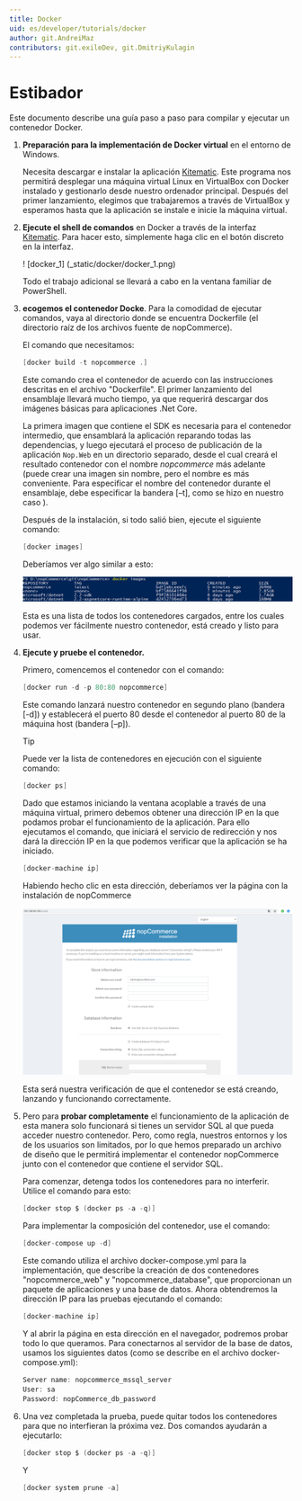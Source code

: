 ```yaml
---
title: Docker
uid: es/developer/tutorials/docker
author: git.AndreiMaz
contributors: git.exileDev, git.DmitriyKulagin
---
```


# Estibador

Este documento describe una guía paso a paso para compilar y ejecutar un contenedor Docker.

1. **Preparación para la implementación de Docker virtual** en el entorno de Windows.

    Necesita descargar e instalar la aplicación [Kitematic](https://kitematic.com/). Este programa nos permitirá desplegar una máquina virtual Linux en VirtualBox con Docker instalado y gestionarlo desde nuestro ordenador principal. Después del primer lanzamiento, elegimos que trabajaremos a través de VirtualBox y esperamos hasta que la aplicación se instale e inicie la máquina virtual.

1. **Ejecute el shell de comandos** en Docker a través de la interfaz [Kitematic](https://kitematic.com/). Para hacer esto, simplemente haga clic en el botón discreto en la interfaz.

    ! [docker_1] (_static/docker/docker_1.png)

    Todo el trabajo adicional se llevará a cabo en la ventana familiar de PowerShell.

1. **ecogemos el contenedor Docke**. Para la comodidad de ejecutar comandos, vaya al directorio donde se encuentra Dockerfile (el directorio raíz de los archivos fuente de nopCommerce).

    El comando que necesitamos:

    ```csharp
    [docker build -t nopcommerce .]
    ```

    Este comando crea el contenedor de acuerdo con las instrucciones descritas en el archivo "Dockerfile". El primer lanzamiento del ensamblaje llevará mucho tiempo, ya que requerirá descargar dos imágenes básicas para aplicaciones .Net Core.

     La primera imagen que contiene el SDK es necesaria para el contenedor intermedio, que ensamblará la aplicación reparando todas las dependencias, y luego ejecutará el proceso de publicación de la aplicación `Nop.Web` en un directorio separado, desde el cual creará el resultado contenedor con el nombre *nopcommerce* más adelante (puede crear una imagen sin nombre, pero el nombre es más conveniente. Para especificar el nombre del contenedor durante el ensamblaje, debe especificar la bandera [–t], como se hizo en nuestro caso ).

     Después de la instalación, si todo salió bien, ejecute el siguiente comando:

    ```csharp
    [docker images]
    ```

    Deberíamos ver algo similar a esto:

    ![docker_2](_static/docker/docker_2.png)

    Esta es una lista de todos los contenedores cargados, entre los cuales podemos ver fácilmente nuestro contenedor, está creado y listo para usar.

1. **Ejecute y pruebe el contenedor.**

     Primero, comencemos el contenedor con el comando:

    ```csharp
    [docker run -d -p 80:80 nopcommerce]
    ```

    Este comando lanzará nuestro contenedor en segundo plano (bandera [-d]) y establecerá el puerto 80 desde el contenedor al puerto 80 de la máquina host (bandera [–p]).

    > [!TIP]
    > 
    > Puede ver la lista de contenedores en ejecución con el siguiente comando:
    > 
    > ```csharp
    > [docker ps]
    > ```

    Dado que estamos iniciando la ventana acoplable a través de una máquina virtual, primero debemos obtener una dirección IP en la que podamos probar el funcionamiento de la aplicación. Para ello ejecutamos el comando, que iniciará el servicio de redirección y nos dará la dirección IP en la que podemos verificar que la aplicación se ha iniciado.

    ```csharp
    [docker-machine ip]
    ```

    Habiendo hecho clic en esta dirección, deberíamos ver la página con la instalación de nopCommerce

    ![docker_3](_static/docker/docker_3.png)

    Esta será nuestra verificación de que el contenedor se está creando, lanzando y funcionando correctamente.

1. Pero para **probar completamente** el funcionamiento de la aplicación de esta manera solo funcionará si tienes un servidor SQL al que pueda acceder nuestro contenedor. Pero, como regla, nuestros entornos y los de los usuarios son limitados, por lo que hemos preparado un archivo de diseño que le permitirá implementar el contenedor nopCommerce junto con el contenedor que contiene el servidor SQL.

     Para comenzar, detenga todos los contenedores para no interferir. Utilice el comando para esto:

    ```csharp
    [docker stop $ (docker ps -a -q)]
    ```

    Para implementar la composición del contenedor, use el comando:

    ```csharp
    [docker-compose up -d]
    ```

    Este comando utiliza el archivo docker-compose.yml para la implementación, que describe la creación de dos contenedores "nopcommerce_web" y "nopcommerce_database", que proporcionan un paquete de aplicaciones y una base de datos. Ahora obtendremos la dirección IP para las pruebas ejecutando el comando:

    ```csharp
    [docker-machine ip]
    ```

    Y al abrir la página en esta dirección en el navegador, podremos probar todo lo que queramos. Para conectarnos al servidor de la base de datos, usamos los siguientes datos (como se describe en el archivo docker-compose.yml):

    ```csharp
    Server name: nopcommerce_mssql_server
    User: sa
    Password: nopCommerce_db_password
    ```

1. Una vez completada la prueba, puede quitar todos los contenedores para que no interfieran la próxima vez. Dos comandos ayudarán a ejecutarlo:

    ```csharp
    [docker stop $ (docker ps -a -q)]
    ```

    Y

    ```csharp
    [docker system prune -a]
    ```
